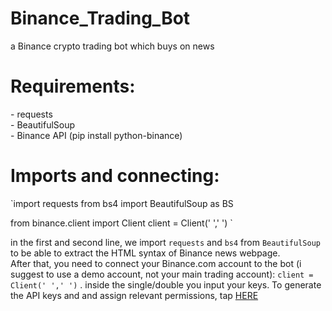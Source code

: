 # Binance_Trading_Bot
a Binance crypto trading bot which buys on news
<p><h1>Requirements:</h1><p>
  - requests <br>
  - BeautifulSoup <br>
  - Binance API  (pip install python-binance)  <br>
  
  
  
<p><h1>Imports and connecting:</h1><p>
  
  `import requests
from bs4 import BeautifulSoup as BS

from binance.client import Client
client = Client(' ',' ') `

in the first and second line, we import `requests` and `bs4` from `BeautifulSoup` to be able to extract the HTML syntax of Binance news webpage. <br>
After that, you need to connect your Binance.com account to the bot (i suggest to use a demo account, not your main trading account): `client = Client(' ',' ')` . inside the single/double you input your keys. To generate the API keys and and assign relevant permissions, tap <a href='https://www.binance.com/en/support/articles/360002502072'> HERE</a><br>
